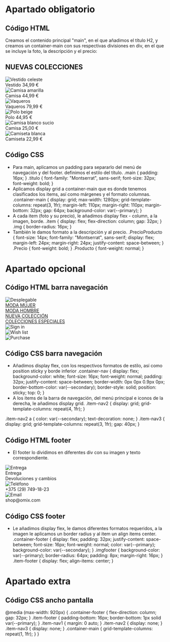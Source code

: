 # Apartado obligatorio
## Código HTML

Creamos el contenido principal "main", en el que añadimos el título H2, y creamos un container-main con sus respectivas divisiones en div, en el que se incluye la foto, la descripción y el precio:

<main class="main">
    <h2 class="titulo">NUEVAS COLECCIONES</h2>
    <div class="container-main">
        <div class="item">
            <img class="img" src="https://raw.githubusercontent.com/Lemoncode/fotos-ejemplos/main/online-shop/images/image-3.jpg" alt="Vestido celeste" title="Vestido celeste">
            <div class="PrecioProducto">
                <span class="Producto">Vestido</span>
                <span class="Precio">34,99 €</span>
            </div>
        </div>
        <div class="item">
            <img class="img" src="https://raw.githubusercontent.com/Lemoncode/fotos-ejemplos/main/online-shop/images/image-6.jpg" alt="Camisa amarilla" title="Camisa amarilla">
            <div class="PrecioProducto">
                <span class="Producto">Camisa</span>
                <span class="Precio">44,99 €</span>
            </div>
        </div>
        <div class="item">
            <img class="img" src="https://raw.githubusercontent.com/Lemoncode/fotos-ejemplos/main/online-shop/images/image-4.jpg" alt="Vaqueros" title="Vaqueros">
           <div class="PrecioProducto">
                <span class="Producto">Vaqueros</span>
                <span class="Precio">79,99 €</span>
            </div>
        </div>
        <div class="item">
            <img class="img" src="https://raw.githubusercontent.com/Lemoncode/fotos-ejemplos/main/online-shop/images/image-5.jpg" alt="Polo beige" title="Polo beige">
            <div class="PrecioProducto">
                <span class="Producto">Polo</span>
                <span class="Precio">44,95 €</span>
            </div>
        </div>
        <div class="item">
            <img class="img" src="https://raw.githubusercontent.com/Lemoncode/fotos-ejemplos/main/online-shop/images/image-1.jpg" alt="Camisa blanco sucio" title="Camisa blanco sucio">
            <div class="PrecioProducto">
                <span class="Producto">Camisa</span>
                <span class="Precio">25,00 €</span>
            </div>
        </div>
        <div class="item">
            <img class="img" src="https://raw.githubusercontent.com/Lemoncode/fotos-ejemplos/main/online-shop/images/image-2.jpg" alt="Camiseta blanca" title="Camiseta blanca">
            <div class="PrecioProducto">
                <span class="Producto">Camiseta</span>
                <span class="Precio">22,99 €</span>
            </div>
        </div>
    </div>
    </main>

## Código CSS

- Para main, aplicamos un padding para separarlo del menú de navegación y del footer. definimos el estilo del título.
.main {
  padding: 16px;
}
.titulo {
  font-family: "Montserrat", sans-serif;
  font-size: 32px;
  font-weight: bold;
}
- Aplicamos display grid a container-main que es donde tenemos clasificados los items, así como márgenes y el formato columnas.
.container-main {
  display: grid;
  max-width: 1280px;
  grid-template-columns: repeat(3, 1fr);
  margin-left: 110px;
  margin-right: 110px;
  margin-bottom: 32px;
  gap: 64px;
  background-color: var(--primary);
}
- A cada item (foto y su precio), le añadimos display flex - column, a la imagen, borde.
.item {
  display: flex;
  flex-direction: column;
  gap: 32px;
}
.img {
  border-radius: 16px;
}
- También le damos formato a la descripción y al precio.
.PrecioProducto {
  font-size: 14px;
  font-family: "Montserrat", sans-serif;
  display: flex;
  margin-left: 24px;
  margin-right: 24px;
  justify-content: space-between;
}
.Precio {
  font-weight: bold;
}
.Producto {
  font-weight: normal;
}

# Apartado opcional

## Código HTML barra navegación
 <nav class="container-nav">
            <div class="item-nav1">
                <img src="https://raw.githubusercontent.com/Lemoncode/fotos-ejemplos/main/online-shop/icons/icon-menu-burguer.svg" alt="Desplegable">
            </div>
            <div class="item-nav2">
                <div class="menu1">
                <a href="Moda mujer">MODA MUJER</a>
                </div>
                <div class="menu2">
                <a href="Moda hombre">MODA HOMBRE</a>
                </div>
                <div class="menu3">
                <a href="Nueva colección">NUEVA COLECCIÓN</a>
                </div>
                <div class="menu4">
                <a href="Colecciones especiales">COLECCIONES ESPECIALES</a>
                </div>
            </div>
            <div class="item-nav3">
                <div class="imgnav2">
                <img src="https://raw.githubusercontent.com/Lemoncode/fotos-ejemplos/main/online-shop/icons/icon-user.svg" alt="Sign in">
                </div>
                <div class="imgnav3">
                <img src="https://raw.githubusercontent.com/Lemoncode/fotos-ejemplos/main/online-shop/icons/icon-heart.svg" alt="Wish list">
                </div>
                <div class="imgnav4">
                <img src="https://raw.githubusercontent.com/Lemoncode/fotos-ejemplos/main/online-shop/icons/icon-shopping-cart.svg" alt="Purchase">
                </div>
            </div>
    </nav>

## Código CSS barra navegación

- Añadimos display flex, con los respectivos formatos de estilo, así como position sticky y borde inferior
.container-nav {
  display: flex;
  background-color: white;
  font-size: 16px;
  font-weight: normal;
  padding: 32px;
  justify-content: space-between;
  border-width: 0px 0px 0.9px 0px;
  border-bottom-color: var(--secondary);
  border-style: solid;
  position: sticky;
  top: 0;
}
- A los items de la barra de navegación, del menú principal e iconos de la derecha, le añadimos display grid.
.item-nav2 {
  display: grid;
  grid-template-columns: repeat(4, 1fr);
}

.item-nav2 a {
  color: var(--secondary);
  text-decoration: none;
}
.item-nav3 {
  display: grid;
  grid-template-columns: repeat(3, 1fr);
  gap: 40px;
}

## Código HTML footer

- El footer lo dividimos en diferentes div con su imagen y texto correspondiente.
<footer>
        <div class="container-footer">
            <div class="item-footer">
                <div class="imgfooter">
                <img src="https://raw.githubusercontent.com/Lemoncode/fotos-ejemplos/main/online-shop/icons/icon-truck.svg" alt="Entrega">
                </div>
                Entrega
            </div>
            <div class="item-footer">
                Devoluciones y cambios
            </div>
            <div class="item-footer">
                <div class="imgfooter">
                <img src="https://raw.githubusercontent.com/Lemoncode/fotos-ejemplos/main/online-shop/icons/icon-phone.svg" alt="Teléfono">
                </div>
                +375 (29) 749-18-23
            </div>
            <div class="item-footer">
                <div class="imgfooter">
                <img src="https://raw.githubusercontent.com/Lemoncode/fotos-ejemplos/main/online-shop/icons/icon-mail.svg" alt="Email">
                </div>
                shop@omix.com
            </div>
        </div>
    </footer>

## Código CSS footer

- Le añadimos display flex, le damos diferentes formatos requeridos, a la imagen le aplicamos un border radius y al item un align items center.
.container-footer {
  display: flex;
  padding: 32px;
  justify-content: space-between;
  font-size: 16px;
  font-weight: normal;
  color: var(--primary);
  background-color: var(--secondary);
}
.imgfooter {
  background-color: var(--primary);
  border-radius: 64px;
  padding: 8px;
  margin-right: 16px;
}
.item-footer {
  display: flex;
  align-items: center;
}

# Apartado extra

## Código CSS ancho pantalla

@media (max-width: 920px) {
  .container-footer {
    flex-direction: column;
    gap: 32px;
  }
  .item-footer {
    padding-bottom: 16px;
    border-bottom: 1px solid var(--primary);
  }
  .item-nav1 {
    margin: 0 auto;
  }
  .item-nav2 {
    display: none;
  }
  .item-nav3 {
    display: none;
  }
  .container-main {
    grid-template-columns: repeat(1, 1fr);
  }
}

